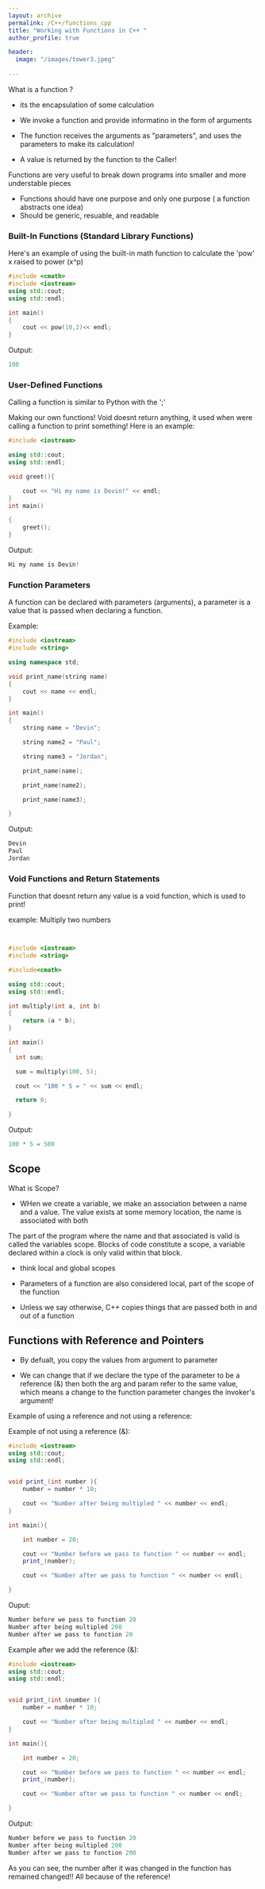 ```yaml
---
layout: archive
permalink: /C++/functions_cpp
title: "Working with Functions in C++ "
author_profile: true

header:
  image: "/images/tower3.jpeg"
  
---
```


What is a function ? 

 - its the encapsulation of some calculation

 - We invoke a function and provide informatino in the form of arguments

 - The function receives the arguments as "parameters", and uses the parameters to make its calculation!

 - A value is returned by the function to the Caller!


 Functions are very useful to break down programs into smaller and more understable pieces

 - Functions should have one purpose and only one purpose ( a function abstracts one idea)
 - Should be generic, resuable, and readable



### Built-In Functions (Standard Library Functions)

Here's an example of using the built-in math function to calculate the 'pow' x raised to power (x^p)

```cpp
#include <cmath>
#include <iostream>
using std::cout;
using std::endl;

int main()
{
    cout << pow(10,2)<< endl;
}
```

Output:
```cpp
100
```

### User-Defined Functions

Calling a function is similar to Python with the ';'

Making our own functions! Void doesnt return anything, it used when were calling a function to print something! Here is an example:

```cpp
#include <iostream>

using std::cout;
using std::endl;

void greet(){

    cout << "Hi my name is Devin!" << endl;
}
int main()

{
    greet();
}
```
Output:

```cpp
Hi my name is Devin!
```


### Function Parameters

A function can be declared with parameters (arguments), a parameter is a value that is passed when declaring a function.

Example:

```cpp
#include <iostream>
#include <string>

using namespace std;

void print_name(string name)
{
    cout << name << endl;
}

int main()
{
    string name = "Devin";

    string name2 = "Paul";

    string name3 = "Jordan";

    print_name(name);

    print_name(name2);

    print_name(name3);

}
```
Output:

```cpp
Devin
Paul
Jordan
```


### Void Functions and Return Statements

Function that doesnt return any value is a void function, which is used to print!

example: Multiply two numbers


```cpp


#include <iostream>
#include <string>

#include<cmath>

using std::cout;
using std::endl;

int multiply(int a, int b)
{
    return (a * b);
}

int main()
{
  int sum;

  sum = multiply(100, 5);

  cout << "100 * 5 = " << sum << endl;

  return 0;

}
```

Output:

```cpp
100 * 5 = 500
```


## Scope

What is Scope?
- WHen we create a variable, we make an association between a name and a value. The value exists at some memory location, the name is associated with both

The part of the program where the name and that associated is valid is called the variables scope. Blocks of code constitute a scope, a variable declared within a clock is only valid within that block.

- think local and global scopes

- Parameters of a function are also considered local, part of the scope of the function


- Unless we say otherwise, C++ copies things that are passed both in and out of a function


## Functions with Reference and Pointers

- By defualt, you copy the values from argument to parameter

- We can change that if we declare the type of the parameter to be a reference (&) then both the arg and param refer to the same value, which means a change to the function parameter changes the invoker's argument!

Example of using a reference and not using a reference:

Example of not using a reference (&):

```cpp
#include <iostream>
using std::cout;
using std::endl;


void print_(int number ){
    number = number * 10;

    cout << "Number after being multipled " << number << endl;
}

int main(){

    int number = 20;

    cout << "Number before we pass to function " << number << endl;
    print_(number);

    cout << "Number after we pass to function " << number << endl;

}
```

Ouput:
```cpp
Number before we pass to function 20
Number after being multipled 200
Number after we pass to function 20
```

Example after we add the reference (&):

```cpp
#include <iostream>
using std::cout;
using std::endl;


void print_(int &number ){
    number = number * 10;

    cout << "Number after being multipled " << number << endl;
}

int main(){

    int number = 20;

    cout << "Number before we pass to function " << number << endl;
    print_(number);

    cout << "Number after we pass to function " << number << endl;

}
```

Output:
```cpp
Number before we pass to function 20
Number after being multipled 200
Number after we pass to function 200
```

As you can see, the number after it was changed in the function has remained changed!! All because of the reference!